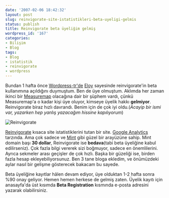 ```yaml
---
date: '2007-02-06 18:42:32'
layout: post
slug: reinvigorate-site-istatistikleri-beta-uyeligi-gelmis
status: publish
title: Reinvigorate beta üyeliğim gelmiş
wordpress_id: '167'
categories:
- Bilişim
- Blog
tags:
- Blog
- istatistik
- reinvigorate
- wordpress
---
```


Bundan 1 hafta önce [Wordpress-tr'de](http://www.wordpress-tr.com/re_invigorate/) [Eloy](http://www.cisday.org/) sayesinde reinvigorate'in beta kullanımına açıldığını duymuştum. Ben de üye olmuştum. Aklımda her zaman ikinci bir [Measuremap](http://www.measuremap.com/) olacağına dair bir şüphem vardı, çünkü Measuremap'a o kadar kişi üye oluyor, kimseye üyelik hakkı **gelmiyor**. Reinvigorate biraz hızlı davrandı. Benim için de çok iyi oldu.(_Acayip bir ismi var, yazarken hep yanlış yazacağım hissine kapılıyorum_)

![Reinvigorate](http://blog.arsln.org/image/reinvigorate.jpg)

[Reinvigorate](http://www.reinvigorate.net/) kısaca site istatistiklerini tutan bir site. [Google Analytics](http://www.google.com/analytics/index.html) tarzında. Ama çok sadece ve [Mint](http://haveamint.com/) gibi güzel bir arayüzüne sahip. Mint domain başı **30 dollar**, Reinvigorate ise **bedava**(tabi beta üyeliğine kabul edilirseniz). Çok fazla bilgi vererek sizi boğmuyor, sadece en önemlilerini. Ayrıca sekmeler arası geçişler de çok hızlı. Başka bir güzeliği ise, birden fazla hesap ekleyebiliyorsunuz. Ben 3 tane bloga ekledim, ve önümüzdeki aylar nasıl bir gelişme gösterecek bakacam bu sayede.

Beta üyeliğine kayıtlar hâlen devam ediyor, üye olduktan 1-2 hafta sonra %90 onay geliyor. Hemen hemen herkese de gelmiş zaten. Üyelik kayıtı için anasayfa'da üst kısımda **Beta Registration** kısmında e-posta adresini yazarak olabilirsiniz.
